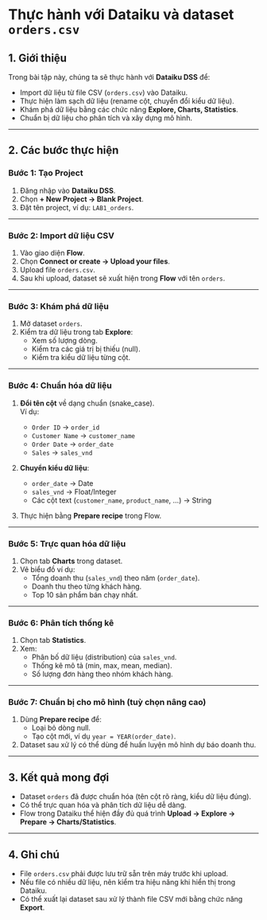# Thực hành với Dataiku và dataset `orders.csv`

## 1. Giới thiệu
Trong bài tập này, chúng ta sẽ thực hành với **Dataiku DSS** để:
- Import dữ liệu từ file CSV (`orders.csv`) vào Dataiku.  
- Thực hiện làm sạch dữ liệu (rename cột, chuyển đổi kiểu dữ liệu).  
- Khám phá dữ liệu bằng các chức năng **Explore, Charts, Statistics**.  
- Chuẩn bị dữ liệu cho phân tích và xây dựng mô hình.  

---

## 2. Các bước thực hiện

### Bước 1: Tạo Project
1. Đăng nhập vào **Dataiku DSS**.  
2. Chọn **+ New Project → Blank Project**.  
3. Đặt tên project, ví dụ: `LAB1_orders`.  

---

### Bước 2: Import dữ liệu CSV
1. Vào giao diện **Flow**.  
2. Chọn **Connect or create → Upload your files**.  
3. Upload file `orders.csv`.  
4. Sau khi upload, dataset sẽ xuất hiện trong **Flow** với tên `orders`.  

---

### Bước 3: Khám phá dữ liệu
1. Mở dataset `orders`.  
2. Kiểm tra dữ liệu trong tab **Explore**:
   - Xem số lượng dòng.  
   - Kiểm tra các giá trị bị thiếu (null).  
   - Kiểm tra kiểu dữ liệu từng cột.  

---

### Bước 4: Chuẩn hóa dữ liệu
1. **Đổi tên cột** về dạng chuẩn (snake_case).  
   Ví dụ:  
   - `Order ID` → `order_id`  
   - `Customer Name` → `customer_name`  
   - `Order Date` → `order_date`  
   - `Sales` → `sales_vnd`  

2. **Chuyển kiểu dữ liệu**:  
   - `order_date` → Date  
   - `sales_vnd` → Float/Integer  
   - Các cột text (`customer_name`, `product_name`, …) → String  

3. Thực hiện bằng **Prepare recipe** trong Flow.  

---

### Bước 5: Trực quan hóa dữ liệu
1. Chọn tab **Charts** trong dataset.  
2. Vẽ biểu đồ ví dụ:  
   - Tổng doanh thu (`sales_vnd`) theo năm (`order_date`).  
   - Doanh thu theo từng khách hàng.  
   - Top 10 sản phẩm bán chạy nhất.  

---

### Bước 6: Phân tích thống kê
1. Chọn tab **Statistics**.  
2. Xem:  
   - Phân bố dữ liệu (distribution) của `sales_vnd`.  
   - Thống kê mô tả (min, max, mean, median).  
   - Số lượng đơn hàng theo nhóm khách hàng.  

---

### Bước 7: Chuẩn bị cho mô hình (tuỳ chọn nâng cao)
1. Dùng **Prepare recipe** để:  
   - Loại bỏ dòng null.  
   - Tạo cột mới, ví dụ `year = YEAR(order_date)`.  
2. Dataset sau xử lý có thể dùng để huấn luyện mô hình dự báo doanh thu.  

---

## 3. Kết quả mong đợi
- Dataset `orders` đã được chuẩn hóa (tên cột rõ ràng, kiểu dữ liệu đúng).  
- Có thể trực quan hóa và phân tích dữ liệu dễ dàng.  
- Flow trong Dataiku thể hiện đầy đủ quá trình **Upload → Explore → Prepare → Charts/Statistics**.  

---

## 4. Ghi chú
- File `orders.csv` phải được lưu trữ sẵn trên máy trước khi upload.  
- Nếu file có nhiều dữ liệu, nên kiểm tra hiệu năng khi hiển thị trong Dataiku.  
- Có thể xuất lại dataset sau xử lý thành file CSV mới bằng chức năng **Export**.  

